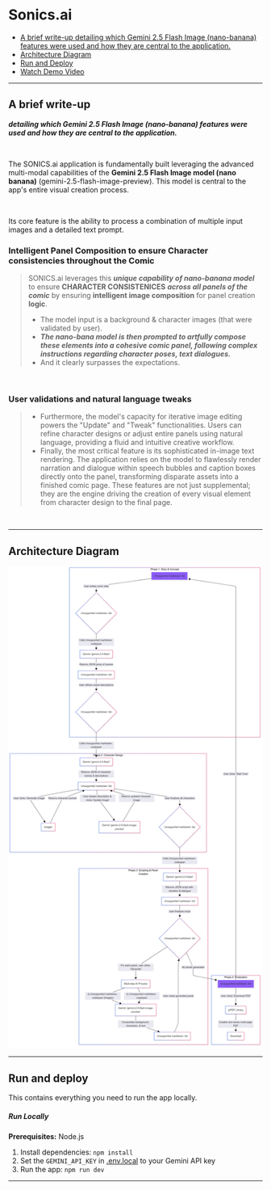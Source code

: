 # Sonics.ai

- [A brief write-up detailing which Gemini 2.5 Flash Image (nano-banana) features were used and how they are central to the application.
](#a-brief-write-up)
- [Architecture Diagram](#architecture-diagram)
- [Run and Deploy](#run-and-deploy)
- <a href="https://youtu.be/gZ8NMynV-vA" target="_blank">Watch Demo Video</a>


---

## A brief write-up
***detailing which Gemini 2.5 Flash Image (nano-banana) features were used and how they are central to the application.***

<br>

The SONICS.ai application is fundamentally built leveraging the advanced multi-modal capabilities of the **Gemini 2.5 Flash Image model (nano banana)** (gemini-2.5-flash-image-preview). This model is central to the app's entire visual creation process.

<br>

Its core feature is the ability to process a combination of multiple input images and a detailed text prompt.

### Intelligent Panel Composition to ensure Character consistencies throughout the Comic

> SONICS.ai leverages this ***unique capability of nano-banana model*** to ensure **CHARACTER CONSISTENICES** ***across all panels of the comic*** by ensuring **intelligent image composition** for panel creation **logic**.
>- The model input is a background & character images (that were validated by user).
>- ***The nano-bana model is then prompted to artfully compose these elements into a cohesive comic panel, following complex instructions regarding character poses, text dialogues.***
>- And it clearly surpasses the expectations.

<br>

### User validations and natural language tweaks

>- Furthermore, the model's capacity for iterative image editing powers the "Update" and "Tweak" functionalities. Users can refine character designs or adjust entire panels using natural language, providing a fluid and intuitive creative workflow.
>- Finally, the most critical feature is its sophisticated in-image text rendering. The application relies on the model to flawlessly render narration and dialogue within speech bubbles and caption boxes directly onto the panel, transforming disparate assets into a finished comic page. These features are not just supplemental; they are the engine driving the creation of every visual element from character design to the final page.

<br>

---

## Architecture Diagram

![Architecture Diagram](architecture/architecture.png)

---

## Run and deploy

This contains everything you need to run the app locally.

##### Run Locally

**Prerequisites:**  Node.js


1. Install dependencies:
   `npm install`
2. Set the `GEMINI_API_KEY` in [.env.local](.env.local) to your Gemini API key
3. Run the app:
   `npm run dev`

---



